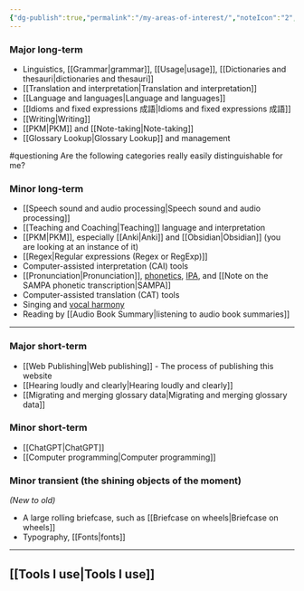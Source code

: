 ```yaml
---
{"dg-publish":true,"permalink":"/my-areas-of-interest/","noteIcon":"2","created":"","updated":""}
---
```


### Major long-term
- Linguistics, [[Grammar\|grammar]], [[Usage\|usage]], [[Dictionaries and thesauri\|dictionaries and thesauri]]
- [[Translation and interpretation\|Translation and interpretation]]
- [[Language and languages\|Language and languages]]
- [[Idioms and fixed expressions 成語\|Idioms and fixed expressions 成語]]
- [[Writing\|Writing]]
- [[PKM\|PKM]] and [[Note-taking\|Note-taking]]
- [[Glossary Lookup\|Glossary Lookup]] and management

#questioning Are the following categories really easily distinguishable for me?

### Minor long-term
- [[Speech sound and audio processing\|Speech sound and audio processing]]
- [[Teaching and Coaching\|Teaching]] language and interpretation
- [[PKM\|PKM]], especially [[Anki\|Anki]] and [[Obsidian\|Obsidian]] (you are looking at an instance of it)
- [[Regex\|Regular expressions (Regex or RegExp)]]
- Computer-assisted interpretation (CAI) tools
- [[Pronunciation\|Pronunciation]], [phonetics](https://en.wikipedia.org/wiki/Phonetics), [IPA](https://en.wikipedia.org/wiki/International_Phonetic_Alphabet), and [[Note on the SAMPA phonetic transcription\|SAMPA]]
- Computer-assisted translation (CAT) tools
- Singing and [vocal harmony](https://en.wikipedia.org/wiki/Vocal_harmony)
- Reading by [[Audio Book Summary\|listening to audio book summaries]]

---
### Major short-term
- [[Web Publishing\|Web publishing]] - The process of publishing this website
- [[Hearing loudly and clearly\|Hearing loudly and clearly]]
- [[Migrating and merging glossary data\|Migrating and merging glossary data]]

### Minor short-term
- [[ChatGPT\|ChatGPT]]
- [[Computer programming\|Computer programming]]

### Minor transient (the shining objects of the moment)
*(New to old)*
- A large rolling briefcase, such as [[Briefcase on wheels\|Briefcase on wheels]]
- Typography, [[Fonts\|fonts]]

---
## [[Tools I use\|Tools I use]]
